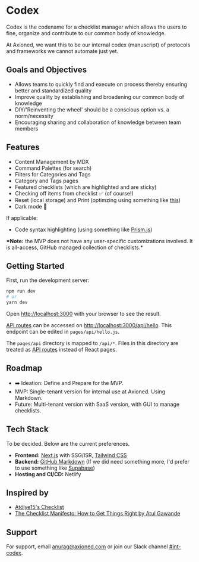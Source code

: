 # Codex

Codex is the codename for a checklist manager which allows the users to fine, organize and contribute to our common body of knowledge.

At Axioned, we want this to be our internal codex (manuscript) of protocols and frameworks we cannot automate just yet.

## Goals and Objectives

- Allows teams to quickly find and execute on process thereby ensuring better and standardized quality
- Improve quality by establishing and broadening our common body of knowledge
- DIY/'Reinventing the wheel' should be a conscious option vs. a norm/necessity
- Encouraging sharing and collaboration of knowledge between team members

## Features

- Content Management by MDX
- Command Palettes (for search)
- Filters for Categories and Tags
- Category and Tags pages
- Featured checklists (which are highlighted and are sticky)
- Checking off items from checklist ✅ (of course!)
- Reset (local storage) and Print (optimzing using something like [this](https://tailwindcss.com/docs/hover-focus-and-other-states#print-styles))
- Dark mode 🤟

If applicable:

- Code syntax highlighting (using something like [Prism.js](https://prismjs.com/))

**\*Note:** the MVP does not have any user-specific customizations involved. It is all-access, GitHub managed collection of checklists.\*

## Getting Started

First, run the development server:

```bash
npm run dev
# or
yarn dev
```

Open [http://localhost:3000](http://localhost:3000) with your browser to see the result.

[API routes](https://nextjs.org/docs/api-routes/introduction) can be accessed on [http://localhost:3000/api/hello](http://localhost:3000/api/hello). This endpoint can be edited in `pages/api/hello.js`.

The `pages/api` directory is mapped to `/api/*`. Files in this directory are treated as [API routes](https://nextjs.org/docs/api-routes/introduction) instead of React pages.

## Roadmap

- ➡️ Ideation: Define and Prepare for the MVP.
- MVP: Single-tenant version for internal use at Axioned. Using Markdown.
- Future: Multi-tenant version with SaaS version, with GUI to manage checklists.

## Tech Stack

To be decided. Below are the current preferences.

- **Frontend:** [Next.js](https://nextjs.org/) with SSG/ISR, [Tailwind CSS](https://tailwindcss.com/)
- **Backend:** [GitHub Markdown](https://docs.github.com/en/get-started/writing-on-github/getting-started-with-writing-and-formatting-on-github/about-writing-and-formatting-on-github) (If we did need something more, I'd prefer to use something like [Supabase](https://supabase.com/))
- **Hosting and CI/CD:** Netlify

## Inspired by

- [Atölye15's Checklist](https://github.com/atolye15/checklist)
- [The Checklist Manifesto: How to Get Things Right by Atul Gawande](https://www.goodreads.com/book/show/6667514-the-checklist-manifesto)

## Support

For support, email anurag@axioned.com or join our Slack channel [#int-codex](https://axioned.slack.com/archives/C03CRH42VGD).
